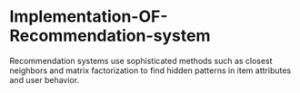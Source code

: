 # Implementation-OF-Recommendation-system
Recommendation systems use sophisticated methods such as closest neighbors and matrix factorization to find hidden patterns in item attributes and user behavior.
